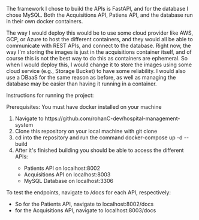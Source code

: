 The framework I chose to build the APIs is FastAPI, and for the database I chose MySQL.
Both the Acquisitions API, Patiens API, and the database run in their own docker containers.

The way I would deploy this would be to use some cloud provider like AWS, GCP, or Azure to host the different containers, and they would all be able to communicate with REST APIs, and connect to the database. Right now, the way I'm storing the images is just in the acquisitions container itself, and of course this is not the best way to do this as containers are ephemeral. So when I would deploy this, I would change it to store the images using some cloud service (e.g., Storage Bucket) to have some reliability. I would also use a DBaaS for the same reason as before, as well as managing the database may be easier than having it running in a container.

Instructions for running the project:

Prerequisites: You must have docker installed on your machine
<ol>
  <li>Navigate to https://github.com/rohanC-dev/hospital-management-system</li>
  <li>Clone this repository on your local machine with git clone</li>
  <li>cd into the repository and run the command  docker-compose up -d --build </li>
  <li>After it's finished building you should be able to access the different APIs:</li>
  <ul>
    <li>Patients API on localhost:8002</li>
    <li>Acquisitions API on localhost:8003</li>
    <li>MySQL Database on localhost:3306</li>
  </ul>
</ol>

To test the endpoints, navigate to /docs for each API, respectively:
<ul>
    <li>So for the Patients API, navigate to localhost:8002/docs</li>
    <li>for the Acquisitions API, navigate to localhost:8003/docs</li>
</ul>



